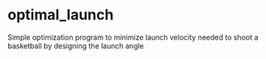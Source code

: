 # optimal_launch
Simple optimization program to minimize launch velocity needed to shoot a basketball by designing the launch angle
